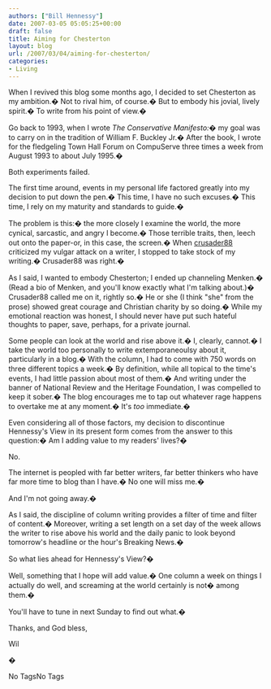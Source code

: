 ```yaml
---
authors: ["Bill Hennessy"]
date: 2007-03-05 05:05:25+00:00
draft: false
title: Aiming for Chesterton
layout: blog
url: /2007/03/04/aiming-for-chesterton/
categories:
- Living
---
```


When I revived this blog some months ago, I decided to set Chesterton as my ambition.�  Not to rival him, of course.�  But to embody his jovial, lively spirit.�  To write from his point of view.� 




Go back to 1993, when I wrote _The Conservative Manifesto:_�  my goal was to carry on in the tradition of William F. Buckley Jr.�  After the book, I wrote for the fledgeling Town Hall Forum on CompuServe three times a week from August 1993 to about July 1995.� 




Both experiments failed.




The first time around, events in my personal life factored greatly into my decision to put down the pen.�  This time, I have no such excuses.�  This time, I rely on my maturity and standards to guide.� 




The problem is this:�  the more closely I examine the world, the more cynical, sarcastic, and angry I become.�  Those terrible traits, then, leech out onto the paper-or, in this case, the screen.�  When [crusader88](https://hennessysview.com/blog/2007/01/31/william-m-arkin-rip/#comments) criticized my vulgar attack on a writer, I stopped to take stock of my writing.�  Crusader88 was right.� 




As I said, I wanted to embody Chesterton; I ended up channeling Menken.�  (Read a bio of Menken, and you'll know exactly what I'm talking about.)�  Crusader88 called me on it, rightly so.�  He or she (I think "she" from the prose) showed great courage and Christian charity by so doing.�  While my emotional reaction was honest, I should never have put such hateful thoughts to paper, save, perhaps, for a private journal.




Some people can look at the world and rise above it.�  I, clearly, cannot.�  I take the world too personally to write extemporaneoulsy about it, particularly in a blog.�  With the column, I had to come with 750 words on three different topics a week.�  By definition, while all topical to the time's events, I had little passion about most of them.�  And writing under the banner of National Review and the Heritage Foundation, I was compelled to keep it sober.�  The blog encourages me to tap out whatever rage happens to overtake me at any moment.�  It's _too_ immediate.� 




Even considering all of those factors, my decision to discontinue Hennessy's View in its present form comes from the answer to this question:�  Am I adding value to my readers' lives?� 




No.




The internet is peopled with far better writers, far better thinkers who have far more time to blog than I have.�  No one will miss me.� 




And I'm not going away.� 




As I said, the discipline of column writing provides a filter of time and filter of content.�  Moreover, writing a set length on a set day of the week allows the writer to rise above his world and the daily panic to look beyond tomorrow's headline or the hour's Breaking News.� 




So what lies ahead for Hennessy's View?� 




Well, something that I hope will add value.�  One column a week on things I actually do well, and screaming at the world certainly is not� among them.� 




You'll have to tune in next Sunday to find out what.� 




Thanks, and God bless,




Wil




�



No TagsNo Tags
